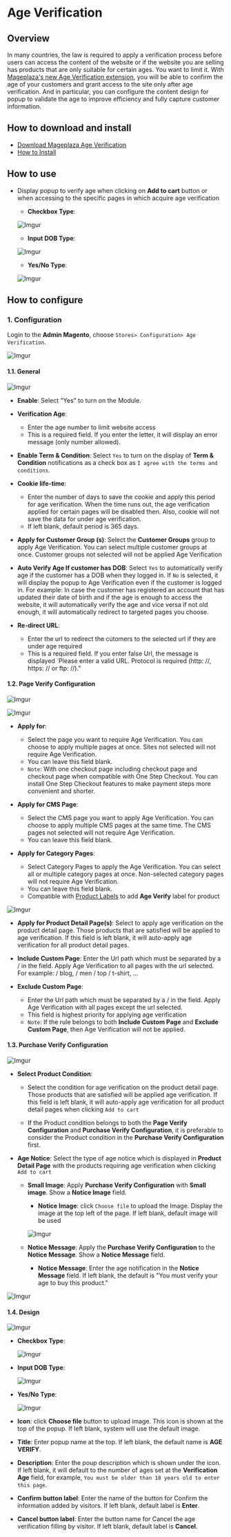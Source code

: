 # Age Verification

## Overview

In many countries, the law is required to apply a verification process before users can access the content of the website or if the website you are selling has products that are only suitable for certain ages. You want to limit it. With [Mageplaza's new Age Verification extension](https://www.mageplaza.com/magento-2-age-verification/), you will be able to confirm the age of your customers and grant access to the site only after age verification. And in particular, you can configure the content design for popup to validate the age to improve efficiency and fully capture customer information.

## How to download and install

- [Download Mageplaza Age Verification](https://www.mageplaza.com/magento-2-age-verification/)
- [How to Install](https://www.mageplaza.com/install-magento-2-extension/)


## How to use

- Display popup to verify age when clicking on **Add to cart** button or when accessing to the specific pages in which acquire age verification

  - **Checkbox Type**:
  
  ![Imgur](https://i.imgur.com/2Lmp2vU.png)

  - **Input DOB Type**:
  
  ![Imgur](https://i.imgur.com/E4bZ9go.png)
  
  - **Yes/No Type**:
  
  ![Imgur](https://i.imgur.com/tHaG5J7.png)
  
  
## How to configure

### 1. Configuration

Login to the **Admin Magento**, choose `Stores> Configuration> Age Verification`.

![Imgur](https://i.imgur.com/YFV3brA.gif)

#### 1.1. General

![Imgur](https://i.imgur.com/GXwHwiO.png)

- **Enable**: Select "Yes" to turn on the Module.

- **Verification Age**:
  - Enter the age number to limit website access
  - This is a required field. If you enter the letter, it will display an error message (only number allowed).

- **Enable Term & Condition**: Select `Yes` to turn on the display of **Term & Condition** notifications as a check box as `I agree with the terms and conditions`.

- **Cookie life-time**:
  - Enter the number of days to save the cookie and apply this period for age verification. When the time runs out, the age verification applied for certain pages will be disabled then. Also, cookie will not save the data for under age verification.
  - If left blank, default period is 365 days.

- **Apply for Customer Group (s)**: Select the **Customer Groups** group to apply Age Verification. You can select multiple customer groups at once. Customer groups not selected will not be applied Age Verification

- **Auto Verify Age If customer has DOB**: Select `Yes` to automatically verify age if the customer has a DOB when they logged in. If `No` is selected, it will display the popup to Age Verification even if the customer is logged in. For example: In case the customer has registered an account that has updated their date of birth and if the age is enough to access the website, it will automatically verify the age and vice versa if not old enough, it will automatically redirect to targeted pages you choose.

- **Re-direct URL**:
  - Enter the url to redirect the cútomers to the selected url if they are under age required
  - This is a required field. If you enter false Url, the message is displayed `Please enter a valid URL. Protocol is required (http: //, https: // or ftp: //)."


#### 1.2. Page Verify Configuration 

![Imgur](https://i.imgur.com/9Soar3a.png)

![Imgur](https://i.imgur.com/KgGj5gu.png)


- **Apply for**:
  - Select the page you want to require Age Verification. You can choose to apply multiple pages at once. Sites not selected will not require Age Verification.
  - You can leave this field blank.
  - `Note`: With one checkout page including checkout page and checkout page when compatible with One Step Checkout. You can install One Step Checkout features to make payment steps more convenient and shorter.

- **Apply for CMS Page**:
  - Select the CMS page you want to apply Age Verification. You can choose to apply multiple CMS pages at the same time. The CMS pages not selected will not require Age Verification.
  - You can leave this field blank.

- **Apply for Category Pages**:
  - Select Category Pages to apply the Age Verification. You can select all or multiple category pages at once. Non-selected category pages will not require Age Verification.
  - You can leave this field blank.
  - Compatible with [Product Labels](https://www.mageplaza.com/magento-2-product-labels/) to add **Age Verify** label for product

![Imgur](https://i.imgur.com/VAxXnYH.png)

- **Apply for Product Detail Page(s)**: Select to apply age verification on the product detail page. Those products that are satisfied will be applied to age verification. If this field is left blank, it will auto-apply age verification for all product detail pages. 

- **Include Custom Page**: Enter the Url path which must be separated by a / in the field. Apply Age Verification to all pages with the url selected. For example: / blog, / men / top / t-shirt, ...

- **Exclude Custom Page**:
  - Enter the Url path which must be separated by a / in the field. Apply Age Verification with all pages except the url selected.
  - This field is highest priority for applying age verification
  - `Note`: If the rule belongs to both **Include Custom Page** and **Exclude Custom Page**, then Age Verification will not be applied.

#### 1.3. Purchase Verify Configuration

![Imgur](https://i.imgur.com/WNbrDxQ.png)

- **Select Product Condition**:
  - Select the condition for age verification on the product detail page. Those products that are satisfied will be applied age verification. If this field is left blank, it will auto-apply age verification for all product detail pages when clicking `Add to cart`

  - If the Product condition belongs to both the **Page Verify Configuration** and **Purchase Verify Configuration**, it is preferable to consider the Product condition in the **Purchase Verify Configuration** first.
  
  
- **Age Notice**: Select the type of age notice which is displayed in **Product Detail Page** with the products requiring age verification when clicking `Add to cart`
  - **Small Image**: Apply **Purchase Verify Configuration** with **Small image**. Show a **Notice Image** field.
    - **Notice Image**: click `Choose file` to upload the Image. Display the image at the top left of the page. If left blank, default image will be used
    
    ![Imgur](https://i.imgur.com/Kjyq1yO.png)

  - **Notice Message**: Apply the **Purchase Verify Configuration** to the **Notice Message**. Show a **Notice Message** field.
    - **Notice Message**: Enter the age notification in the **Notice Message** field. If left blank, the default is "You must verify your age to buy this product."

![Imgur](https://i.imgur.com/ZkPLtOc.png)

#### 1.4. Design

![Imgur](https://i.imgur.com/SbciPlS.png)

- **Checkbox Type**:
  
  ![Imgur](https://i.imgur.com/2Lmp2vU.png)

- **Input DOB Type**:
  
  ![Imgur](https://i.imgur.com/E4bZ9go.png)
  
- **Yes/No Type**:
  
  ![Imgur](https://i.imgur.com/tHaG5J7.png)


- **Icon**: click **Choose file** button to upload image. This icon is shown at the top of the popup. If left blank, system will use the default image.
- **Title**: Enter popup name at the top. If left blank, the default name is **AGE VERIFY**.
- **Description**: Enter the poup description which is shown under the icon. If left blank, it will default to the number of ages set at the **Verification Age** field, for example, `You must be older than 18 years old to enter this page`.
- **Confirm button label**: Enter the name of the button for Confirm the information added by visitors. If left blank, default label is **Enter**.
- **Cancel button label**: Enter the button name for Cancel the age verification filling by visitor. If left blank, default label is **Cancel**.



